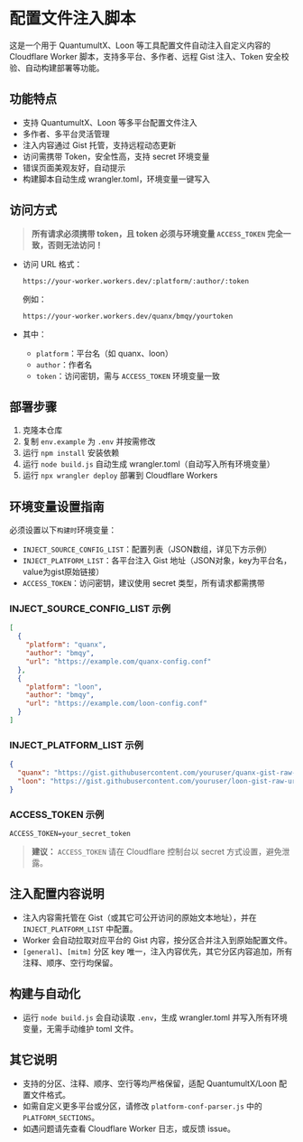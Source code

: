 # 配置文件注入脚本

这是一个用于 QuantumultX、Loon 等工具配置文件自动注入自定义内容的 Cloudflare Worker 脚本，支持多平台、多作者、远程 Gist 注入、Token 安全校验、自动构建部署等功能。

## 功能特点

- 支持 QuantumultX、Loon 等多平台配置文件注入
- 多作者、多平台灵活管理
- 注入内容通过 Gist 托管，支持远程动态更新
- 访问需携带 Token，安全性高，支持 secret 环境变量
- 错误页面美观友好，自动提示
- 构建脚本自动生成 wrangler.toml，环境变量一键写入

## 访问方式

> **所有请求必须携带 token，且 token 必须与环境变量 `ACCESS_TOKEN` 完全一致，否则无法访问！**

- 访问 URL 格式：
  ```
  https://your-worker.workers.dev/:platform/:author/:token
  ```
  例如：
  ```
  https://your-worker.workers.dev/quanx/bmqy/yourtoken
  ```

- 其中：
  - `platform`：平台名（如 quanx、loon）
  - `author`：作者名
  - `token`：访问密钥，需与 `ACCESS_TOKEN` 环境变量一致

## 部署步骤

1. 克隆本仓库
2. 复制 `env.example` 为 `.env` 并按需修改
3. 运行 `npm install` 安装依赖
4. 运行 `node build.js` 自动生成 wrangler.toml（自动写入所有环境变量）
5. 运行 `npx wrangler deploy` 部署到 Cloudflare Workers

## 环境变量设置指南

必须设置以下`构建时`环境变量：

- `INJECT_SOURCE_CONFIG_LIST`：配置列表（JSON数组，详见下方示例）
- `INJECT_PLATFORM_LIST`：各平台注入 Gist 地址（JSON对象，key为平台名，value为gist原始链接）
- `ACCESS_TOKEN`：访问密钥，建议使用 secret 类型，所有请求都需携带

### INJECT_SOURCE_CONFIG_LIST 示例

```json
[
  {
    "platform": "quanx",
    "author": "bmqy",
    "url": "https://example.com/quanx-config.conf"
  },
  {
    "platform": "loon",
    "author": "bmqy",
    "url": "https://example.com/loon-config.conf"
  }
]
```

### INJECT_PLATFORM_LIST 示例

```json
{
  "quanx": "https://gist.githubusercontent.com/youruser/quanx-gist-raw-url",
  "loon": "https://gist.githubusercontent.com/youruser/loon-gist-raw-url"
}
```

### ACCESS_TOKEN 示例

```
ACCESS_TOKEN=your_secret_token
```

> **建议：** `ACCESS_TOKEN` 请在 Cloudflare 控制台以 secret 方式设置，避免泄露。

## 注入配置内容说明

- 注入内容需托管在 Gist（或其它可公开访问的原始文本地址），并在 `INJECT_PLATFORM_LIST` 中配置。
- Worker 会自动拉取对应平台的 Gist 内容，按分区合并注入到原始配置文件。
- `[general]`、`[mitm]` 分区 key 唯一，注入内容优先，其它分区内容追加，所有注释、顺序、空行均保留。

## 构建与自动化

- 运行 `node build.js` 会自动读取 `.env`，生成 wrangler.toml 并写入所有环境变量，无需手动维护 toml 文件。

## 其它说明

- 支持的分区、注释、顺序、空行等均严格保留，适配 QuantumultX/Loon 配置文件格式。
- 如需自定义更多平台或分区，请修改 `platform-conf-parser.js` 中的 `PLATFORM_SECTIONS`。
- 如遇问题请先查看 Cloudflare Worker 日志，或反馈 issue。 
